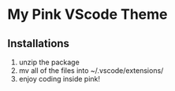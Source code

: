 # My Pink VScode Theme

## Installations
1. unzip the package
2. mv all of the files into ~/.vscode/extensions/
3. enjoy coding inside pink!